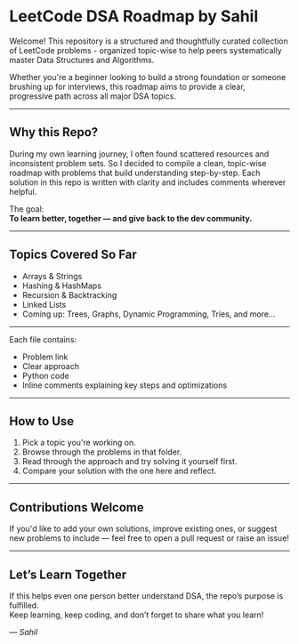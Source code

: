 #  LeetCode DSA Roadmap by Sahil

Welcome! This repository is a structured and thoughtfully curated collection of LeetCode problems - organized topic-wise to help peers systematically master Data Structures and Algorithms.

Whether you're a beginner looking to build a strong foundation or someone brushing up for interviews, this roadmap aims to provide a clear, progressive path across all major DSA topics.

---

##  Why this Repo?

During my own learning journey, I often found scattered resources and inconsistent problem sets. So I decided to compile a clean, topic-wise roadmap with problems that build understanding step-by-step. Each solution in this repo is written with clarity and includes comments wherever helpful.

The goal:  
**To learn better, together — and give back to the dev community.**

---

##  Topics Covered So Far

-  Arrays & Strings  
-  Hashing & HashMaps  
-  Recursion & Backtracking  
-  Linked Lists  
-  Coming up: Trees, Graphs, Dynamic Programming, Tries, and more...

---


Each file contains:
- Problem link
- Clear approach
- Python code
- Inline comments explaining key steps and optimizations

---

##  How to Use

1. Pick a topic you're working on.
2. Browse through the problems in that folder.
3. Read through the approach and try solving it yourself first.
4. Compare your solution with the one here and reflect.

---

##  Contributions Welcome

If you'd like to add your own solutions, improve existing ones, or suggest new problems to include — feel free to open a pull request or raise an issue!

---

##  Let’s Learn Together

If this helps even one person better understand DSA, the repo’s purpose is fulfilled.  
Keep learning, keep coding, and don’t forget to share what you learn! 

— *Sahil*


